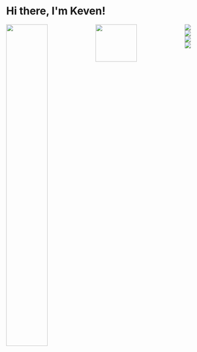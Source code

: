 # Hi there, I'm Keven!

<img align='left' width='47%' src='https://github-readme-stats.vercel.app/api?username=KevenDev&count_private=true&show_icons=true&theme=dracula' />
<img align='left' width='47%' style="height:100px;" src='https://github-readme-stats.vercel.app/api/top-langs/?username=KevenDev&layout=compact&langs_count=6&exclude_repo=github-readme-stats&theme=dracula' />
  <img align='left' src='https://img.shields.io/badge/javascript-%23323330.svg?style=for-the-badge&logo=javascript&logoColor=%23F7DF1E' />
  <img align='left' src='https://img.shields.io/badge/typescript-%23007ACC.svg?style=for-the-badge&logo=typescript&logoColor=white' />
  <img align='left' src='https://img.shields.io/badge/react-%2320232a.svg?style=for-the-badge&logo=react&logoColor=%2361DAFB' />
  <img align='center' src='https://img.shields.io/badge/tailwindcss-%2338B2AC.svg?style=for-the-badge&logo=tailwind-css&logoColor=white' />

